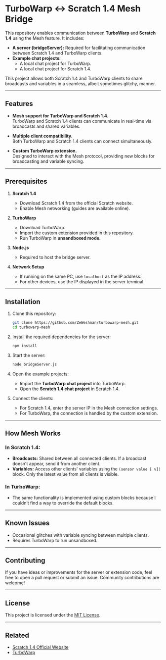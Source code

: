 # TurboWarp ↔ Scratch 1.4 Mesh Bridge

This repository enables communication between **TurboWarp** and **Scratch 1.4** using the Mesh feature. It includes:

- **A server (bridgeServer):** Required for facilitating communication between Scratch 1.4 and TurboWarp clients.
- **Example chat projects:**
  - A local chat project for TurboWarp.
  - A local chat project for Scratch 1.4.

This project allows both Scratch 1.4 and TurboWarp clients to share broadcasts and variables in a seamless, albeit sometimes glitchy, manner.

---

## Features

- **Mesh support for TurboWarp and Scratch 1.4.**  
  TurboWarp and Scratch 1.4 clients can communicate in real-time via broadcasts and shared variables.

- **Multiple client compatibility.**  
  Both TurboWarp and Scratch 1.4 clients can connect simultaneously.

- **Custom TurboWarp extension.**  
  Designed to interact with the Mesh protocol, providing new blocks for broadcasting and variable syncing.

---

## Prerequisites

1. **Scratch 1.4**  
   - Download Scratch 1.4 from the official Scratch website.  
   - Enable Mesh networking (guides are available online).  

2. **TurboWarp**  
   - Download TurboWarp.  
   - Import the custom extension provided in this repository.  
   - Run TurboWarp in **unsandboxed mode**.

3. **Node.js**  
   - Required to host the bridge server.

4. **Network Setup**  
   - If running on the same PC, use `localhost` as the IP address.  
   - For other devices, use the IP displayed in the server terminal.

---

## Installation

1. Clone this repository:  
   ```bash
   git clone https://github.com/ZeWeshman/turbowarp-mesh.git
   cd turbowarp-mesh
   ```

2. Install the required dependencies for the server:  
   ```bash
   npm install
   ```

3. Start the server:  
   ```bash
   node bridgeServer.js
   ```

4. Open the example projects:  
   - Import the **TurboWarp chat project** into TurboWarp.  
   - Open the **Scratch 1.4 chat project** in Scratch 1.4.  

5. Connect the clients:  
   - For Scratch 1.4, enter the server IP in the Mesh connection settings.  
   - For TurboWarp, the connection is handled by the custom extension.

---

## How Mesh Works

### In Scratch 1.4:
- **Broadcasts:** Shared between all connected clients. If a broadcast doesn't appear, send it from another client.  
- **Variables:** Access other clients' variables using the `(sensor value [ v])` block. Only the latest value from all clients is visible.

### In TurboWarp:
- The same functionality is implemented using custom blocks because I couldn’t find a way to override the default blocks.

---

## Known Issues

- Occasional glitches with variable syncing between multiple clients.  
- Requires TurboWarp to run unsandboxed.  

---

## Contributing

If you have ideas or improvements for the server or extension code, feel free to open a pull request or submit an issue. Community contributions are welcome!

---

## License

This project is licensed under the [MIT License](LICENSE).

---

## Related

- [Scratch 1.4 Official Website](https://scratch.mit.edu/download/scratch1_4/)  
- [TurboWarp](https://turbowarp.org/)  

